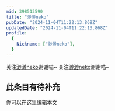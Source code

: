 ```yaml
---
mid: 398513590
title: "渺渺neko"
pubDate: "2024-11-04T11:22:13.868Z"
updatedDate: "2024-11-04T11:22:13.868Z"
profile:
  {
    Nickname: ["渺渺neko"],
  }
---
```


关注[渺渺neko](https://space.bilibili.com/398513590)谢谢喵~ 关注[渺渺neko](https://space.bilibili.com/398513590)谢谢喵~

## 此条目有待补充
你可以在[这里](https://github.com/Yuhanawa/VTuber.ICU-Content/edit/master/v/渺渺neko/index.md)编辑本文
